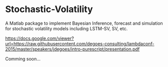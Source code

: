 # Stochastic-Volatility
A Matlab package to implement Bayesian Inference, forecast and simulation for stochastic volatility models including LSTM-SV, SV, etc.

https://docs.google.com/viewer?url=https://raw.githubusercontent.com/degoes-consulting/lambdaconf-2015/master/speakers/jdegoes/intro-purescript/presentation.pdf


Comming soon...
